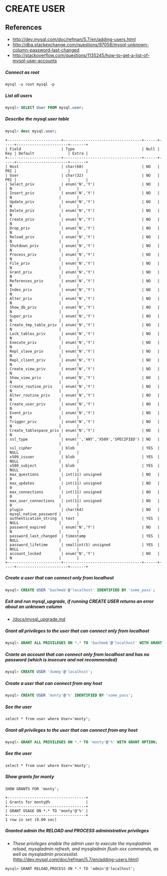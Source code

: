 # CREATE USER

## References
* http://dev.mysql.com/doc/refman/5.7/en/adding-users.html
* http://dba.stackexchange.com/questions/97058/mysql-unknown-column-password-last-changed
* http://stackoverflow.com/questions/1135245/how-to-get-a-list-of-mysql-user-accounts

##### Connect as root
```
mysql -u root mysql -p
```

##### List all users
```sql
mysql> SELECT User FROM mysql.user;
```

##### Describe the mysql.user table
```sql
mysql> desc mysql.user;
```
```
+------------------------+-----------------------------------+------+-----+-----------------------+-------+
| Field                  | Type                              | Null | Key | Default               | Extra |
+------------------------+-----------------------------------+------+-----+-----------------------+-------+
| Host                   | char(60)                          | NO   | PRI |                       |       |
| User                   | char(32)                          | NO   | PRI |                       |       |
| Select_priv            | enum('N','Y')                     | NO   |     | N                     |       |
| Insert_priv            | enum('N','Y')                     | NO   |     | N                     |       |
| Update_priv            | enum('N','Y')                     | NO   |     | N                     |       |
| Delete_priv            | enum('N','Y')                     | NO   |     | N                     |       |
| Create_priv            | enum('N','Y')                     | NO   |     | N                     |       |
| Drop_priv              | enum('N','Y')                     | NO   |     | N                     |       |
| Reload_priv            | enum('N','Y')                     | NO   |     | N                     |       |
| Shutdown_priv          | enum('N','Y')                     | NO   |     | N                     |       |
| Process_priv           | enum('N','Y')                     | NO   |     | N                     |       |
| File_priv              | enum('N','Y')                     | NO   |     | N                     |       |
| Grant_priv             | enum('N','Y')                     | NO   |     | N                     |       |
| References_priv        | enum('N','Y')                     | NO   |     | N                     |       |
| Index_priv             | enum('N','Y')                     | NO   |     | N                     |       |
| Alter_priv             | enum('N','Y')                     | NO   |     | N                     |       |
| Show_db_priv           | enum('N','Y')                     | NO   |     | N                     |       |
| Super_priv             | enum('N','Y')                     | NO   |     | N                     |       |
| Create_tmp_table_priv  | enum('N','Y')                     | NO   |     | N                     |       |
| Lock_tables_priv       | enum('N','Y')                     | NO   |     | N                     |       |
| Execute_priv           | enum('N','Y')                     | NO   |     | N                     |       |
| Repl_slave_priv        | enum('N','Y')                     | NO   |     | N                     |       |
| Repl_client_priv       | enum('N','Y')                     | NO   |     | N                     |       |
| Create_view_priv       | enum('N','Y')                     | NO   |     | N                     |       |
| Show_view_priv         | enum('N','Y')                     | NO   |     | N                     |       |
| Create_routine_priv    | enum('N','Y')                     | NO   |     | N                     |       |
| Alter_routine_priv     | enum('N','Y')                     | NO   |     | N                     |       |
| Create_user_priv       | enum('N','Y')                     | NO   |     | N                     |       |
| Event_priv             | enum('N','Y')                     | NO   |     | N                     |       |
| Trigger_priv           | enum('N','Y')                     | NO   |     | N                     |       |
| Create_tablespace_priv | enum('N','Y')                     | NO   |     | N                     |       |
| ssl_type               | enum('','ANY','X509','SPECIFIED') | NO   |     |                       |       |
| ssl_cipher             | blob                              | YES  |     | NULL                  |       |
| x509_issuer            | blob                              | YES  |     | NULL                  |       |
| x509_subject           | blob                              | YES  |     | NULL                  |       |
| max_questions          | int(11) unsigned                  | NO   |     | 0                     |       |
| max_updates            | int(11) unsigned                  | NO   |     | 0                     |       |
| max_connections        | int(11) unsigned                  | NO   |     | 0                     |       |
| max_user_connections   | int(11) unsigned                  | NO   |     | 0                     |       |
| plugin                 | char(64)                          | NO   |     | mysql_native_password |       |
| authentication_string  | text                              | YES  |     | NULL                  |       |
| password_expired       | enum('N','Y')                     | NO   |     | N                     |       |
| password_last_changed  | timestamp                         | YES  |     | NULL                  |       |
| password_lifetime      | smallint(5) unsigned              | YES  |     | NULL                  |       |
| account_locked         | enum('N','Y')                     | NO   |     | N                     |       |
+------------------------+-----------------------------------+------+-----+-----------------------+-------+
```

##### Create a user that can connect only from localhost
```sql
mysql> CREATE USER 'bachmeb'@'localhost' IDENTIFIED BY 'some_pass';
```

##### Exit and run mysql_upgrade, if running CREATE USER returns an error about an unknown column
* [/docs/mysql_upgrade.md](/docs/mysql_upgrade.md)

##### Grant all privileges to the user that can connect only from localhost
```sql
mysql> GRANT ALL PRIVILEGES ON *.* TO 'bachmeb'@'localhost' WITH GRANT OPTION;
```

##### Craete an account that can connect only from localhost and has no password (which is insecure and not recommended)
```sql
mysql> CREATE USER 'dummy'@'localhost';
```

##### Create a user that can connect from any host
```sql
mysql> CREATE USER 'monty'@'%' IDENTIFIED BY 'some_pass';
```
##### See the user
```
select * from user where User='monty';
```
##### Grant all privileges to the user that can connect from any host
```sql
mysql> GRANT ALL PRIVILEGES ON *.* TO 'monty'@'%' WITH GRANT OPTION;
```
##### See the user
```
select * from user where User='monty';
```
##### Show grants for monty
```
SHOW GRANTS FOR 'monty';
```
```
+-----------------------------------+
| Grants for monty@%                |
+-----------------------------------+
| GRANT USAGE ON *.* TO 'monty'@'%' |
+-----------------------------------+
1 row in set (0.00 sec)
```
##### Granted admin the RELOAD and PROCESS administrative privileges
* *These privileges enable the admin user to execute the mysqladmin reload, mysqladmin refresh, and mysqladmin flush-xxx commands, as well as mysqladmin processlist.* (http://dev.mysql.com/doc/refman/5.7/en/adding-users.html)
```
mysql> GRANT RELOAD,PROCESS ON *.* TO 'admin'@'localhost';
```

